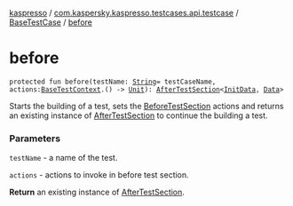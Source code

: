 [kaspresso](../../index.md) / [com.kaspersky.kaspresso.testcases.api.testcase](../index.md) / [BaseTestCase](index.md) / [before](./before.md)

# before

`protected fun before(testName: `[`String`](https://kotlinlang.org/api/latest/jvm/stdlib/kotlin/-string/index.html)` = testCaseName, actions: `[`BaseTestContext`](../../com.kaspersky.kaspresso.testcases.core.testcontext/-base-test-context.md)`.() -> `[`Unit`](https://kotlinlang.org/api/latest/jvm/stdlib/kotlin/-unit/index.html)`): `[`AfterTestSection`](../../com.kaspersky.kaspresso.testcases.core.sections/-after-test-section/index.md)`<`[`InitData`](index.md#InitData)`, `[`Data`](index.md#Data)`>`

Starts the building of a test, sets the [BeforeTestSection](../../com.kaspersky.kaspresso.testcases.core.sections/-before-test-section/index.md) actions and returns an existing instance of
[AfterTestSection](../../com.kaspersky.kaspresso.testcases.core.sections/-after-test-section/index.md) to continue the building a test.

### Parameters

`testName` - a name of the test.

`actions` - actions to invoke in before test section.

**Return**
an existing instance of [AfterTestSection](../../com.kaspersky.kaspresso.testcases.core.sections/-after-test-section/index.md).

